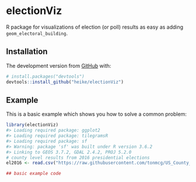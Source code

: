 
<!-- README.md is generated from README.Rmd. Please edit that file -->

# electionViz

<!-- badges: start -->

<!-- badges: end -->

R package for visualizations of election (or poll) results as easy as
adding `geom_electoral_building`.

## Installation

The development version from [GitHub](https://github.com/) with:

``` r
# install.packages("devtools")
devtools::install_github("heike/electionViz")
```

## Example

This is a basic example which shows you how to solve a common problem:

``` r
library(electionViz)
#> Loading required package: ggplot2
#> Loading required package: tilegramsR
#> Loading required package: sf
#> Warning: package 'sf' was built under R version 3.6.2
#> Linking to GEOS 3.7.2, GDAL 2.4.2, PROJ 5.2.0
# county level results from 2016 presidential elections
el2016 <- read.csv("https://raw.githubusercontent.com/tonmcg/US_County_Level_Election_Results_08-16/master/2016_US_County_Level_Presidential_Results.csv") 

## basic example code
```
